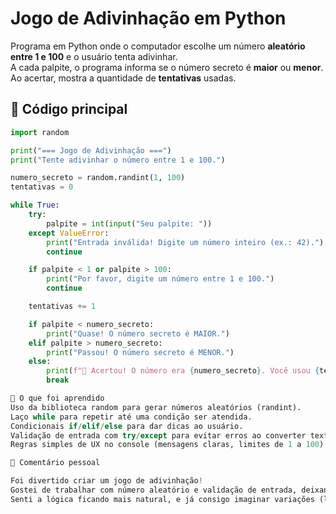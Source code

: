 # Jogo de Adivinhação em Python

Programa em Python onde o computador escolhe um número **aleatório entre 1 e 100** e o usuário tenta adivinhar.  
A cada palpite, o programa informa se o número secreto é **maior** ou **menor**.  
Ao acertar, mostra a quantidade de **tentativas** usadas.

## 🚀 Código principal
```python
import random

print("=== Jogo de Adivinhação ===")
print("Tente adivinhar o número entre 1 e 100.")

numero_secreto = random.randint(1, 100)
tentativas = 0

while True:
    try:
        palpite = int(input("Seu palpite: "))
    except ValueError:
        print("Entrada inválida! Digite um número inteiro (ex.: 42).")
        continue

    if palpite < 1 or palpite > 100:
        print("Por favor, digite um número entre 1 e 100.")
        continue

    tentativas += 1

    if palpite < numero_secreto:
        print("Quase! O número secreto é MAIOR.")
    elif palpite > numero_secreto:
        print("Passou! O número secreto é MENOR.")
    else:
        print(f"🎉 Acertou! O número era {numero_secreto}. Você usou {tentativas} tentativa(s).")
        break

📌 O que foi aprendido
Uso da biblioteca random para gerar números aleatórios (randint).
Laço while para repetir até uma condição ser atendida.
Condicionais if/elif/else para dar dicas ao usuário.
Validação de entrada com try/except para evitar erros ao converter texto em número.
Regras simples de UX no console (mensagens claras, limites de 1 a 100).

💭 Comentário pessoal

Foi divertido criar um jogo de adivinhação!
Gostei de trabalhar com número aleatório e validação de entrada, deixando o programa robusto e mais “inteligente”.
Senti a lógica ficando mais natural, e já consigo imaginar variações (limitar tentativas, ranking, níveis de dificuldade).
